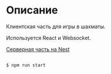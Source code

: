 # Описание

Клиентская часть для игры в шахматы. 

Используется React и Websocket.

[Серверная часть на Nest](https://github.com/lekscubanet/chess-backend)

```bash

$ npm run start

```

